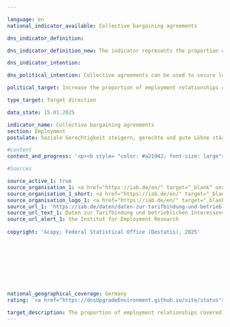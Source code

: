 ```yaml
---

language: en        
national_indicator_available: Collective bargaining agreements        

dns_indicator_definition:         

dns_indicator_definition_new: The indicator represents the proportion of employees (in per cent) who work in companies with sector/area collective agreements or company/industry collective agreements.        

dns_indicator_intention:         

dns_political_intention: Collective agreements can be used to secure long-term, future-oriented and co-determined working conditions. Directive (<abbr title="European Union" tabindex="0">EU</abbr>) 2022/2041&nbsp;on adequate minimum wages in the European Union (<abbr title="European Union" tabindex="0">EU</abbr> Minimum Wage Directive) also emphasises the importance of collective agreements for ensuring adequate working conditions. Against this backdrop, the directive obliges member states with ‘collective bargaining coverage’ of less than 80&nbsp;per cent to draw up an action plan to promote collective bargaining.        

political_target: Increase the proportion of employment relationships covered by collective agreements by 2030        

type_target: Target direction        

data_state: 15.01.2025        

indicator_name: Collective bargaining agreements        
section: Employment        
postulate: Soziale Gerechtigkeit steigern, gerechte und gute Löhne stärken        

#content         
content_and_progress: '<p><b style= "color: #a21942; font-size: large">8.5.c Tarifgebundene Beschäftigungsverhältnisse</b><br><br>The indicator represents the number of employment relationships in establishments covered by collective bargaining agreements relative to the total number of all employment relationships in Germany. If several different collective agreements apply to an employment relationship, the employment relationship is recorded only once. Furthermore, the indicator cannot be directly transferred to the proportion of employees covered by collective bargaining agreements, as individuals may hold multiple employment relationships. The indicator refers exclusively to the quantitative prevalence of collective bargaining agreements, which can vary considerably in content. Collective bargaining agreements that cover comprehensive working conditions&nbsp;–&nbsp;such as remuneration, working hours, vacation duration, and special payments&nbsp;–&nbsp;are included in the indicator, as are collective bargaining agreements that may be limited to only one of these areas and thus exert a correspondingly smaller influence on employment relationships.<br><br>The data on the proportion of employment relationships covered by collective bargaining agreements come from the annual IAB Establishment Panel on the Prevalence of Collective Bargaining Agreements and Employee Participation in Workplaces in Germany, which is collected by the Institute for Employment Research (IAB). The IAB surveyed 15,000&nbsp;companies nationwide from all sectors and sizes. The surveyed companies represent a representative sample of the approximately 2.1&nbsp;million companies in Germany with at least one employee subject to social insurance contributions.<br><br>In Germany, a distinction is made between industry-wide collective agreements (also known as area-wide collective agreements) and company-wide collective agreements (also known as in-house collective agreements). Industry-wide collective agreements are generally concluded between an employers" association and a trade union for a specific economic sector and apply to the members of the contracting associations. Company-wide collective agreements, on the other hand, are generally concluded directly with individual employers.<br><br>German collective bargaining law provides that the legal provisions of a collective agreement can extend beyond the parties actually bound by the collective agreement to previously non-union employers and employees through so-called declarations of general applicability. With the declaration of general applicability, the working conditions stipulated in the collective agreement, such as wages, working hours, and other regulations, apply to all employers and their employees within the scope of the collective agreement.<br><br>In 2023, the share of employment relationships covered by collective bargaining fell below the 50&nbsp;percent mark for the first time at 49.5%. If only private-sector companies are considered, collective bargaining coverage is lower than if the public sector is included. In the private sector, 35% of employment relationships are subject to a sectoral collective agreement and 7% to a company-level collective agreement.<br><br>The majority of all employment relationships (41.6%) are subject to sectoral collective agreements in 2023, and only about 7.9% to company-level collective agreements. The general downward trend in collective bargaining coverage has existed since the mid-1990s and results almost exclusively from the declining number of sectoral collective agreements. In contrast, the share of employment relationships covered by company-level collective agreements has remained virtually constant since 1998.<br><br>The collective bargaining coverage of companies depends heavily on their number of employees: In small companies with one to four employees, collective bargaining coverage is only 15%, while it increases with company size. In companies with 5&nbsp;to 9&nbsp;employees, it is 21%, in companies with 10&nbsp;to 20&nbsp;employees, 33%, and in companies with 101&nbsp;to 200&nbsp;employees, 48%. Smaller companies are significantly more numerous than large companiesin Germany. This, combined with the lower level of collective bargaining coverage in smaller companies, means that the proportion of collective bargaining coverage is even lower when companies are considered instead of employees: in 2023, only 22% of companies were covered by a sectoral collective agreement and only 2% by a company-level collective agreement.<br><br><br><br>There is a significant regional difference between the former West Germany and the new federal states. In the new federal states, 45% of employment relationships are covered by a collective agreement, while this proportion is 51% in the former West Germany. However, the general decline in collective bargaining coverage can be observed in both the former West Germany and the new federal states.</p>'                

#Sources        

source_active_1: true
source_organisation_1: <a href="https://iab.de/en/" target="_blank" onclick="return confirm_alert('the Institut for Employment Research', 'En')">Institut for Employment Research</a>
source_organisation_1_short: <a href="https://iab.de/en/" target="_blank" onclick="return confirm_alert('the Institut for Employment Research', 'En')">Institut for Employment Research</a>
source_organisation_logo_1: <a href="https://iab.de/en/" target="_blank" onclick="return confirm_alert('the Institut for Employment Research', 'En')"><img src="https://dnsTestEnvironment.github.io/site/public/OrgImgEn/iab.png" alt="Institut for Employment Research" title=" Click here to visit the homepage of the organizationInstitut for Employment Research" style="height:60px; width:148px; border:transparent"/></a>
source_url_1: 'https://iab.de/daten/daten-zur-tarifbindung-und-betrieblichen-interessenvertetung/'
source_url_text_1: Daten zur Tarifbindung und betrieblichen Interessenvertretung
source_url_alert_1: the Institut for Employment Research
        
copyright: '&copy; Federal Statistical Office (Destatis), 2025'        

        

        

        

                

national_geographical_coverage: Germany        
rating: '<a href="https://dnsUpgradeEnvironment.github.io/site/status"><img src="https://sdg-indikatoren.de/public/Wettersymbole/Blitz.png" title="Weder Durchschnittswert noch die vorherige Veränderung deuten in 2023 in die richtige Richtung." alt="Wettersymbol Blitz"/></a>'        

target_description: The proportion of employment relationships covered by collective agreements should increase.<br><br><br>Based on the target formulation, both the current value and the average change over the last six years point towards a reduction. Accordingly, indicator 8.5.c for the year 2023&nbsp;is rated as "Thunderstorm".        
---
```


